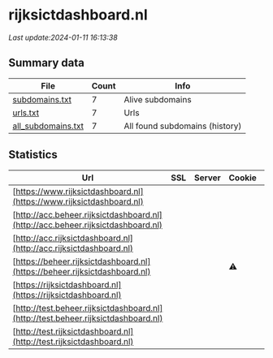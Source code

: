# rijksictdashboard.nl
*Last update:2024-01-11 16:13:38*
## Summary data
| File       | Count | Info |
|------------|-------|------|
|[subdomains.txt](/data/rijksictdashboard/subdomains.txt)|7|Alive subdomains|
|[urls.txt](/data/rijksictdashboard/urls.txt)|7|Urls|
|[all_subdomains.txt](/data/rijksictdashboard/all_subdomains.txt)|7|All found subdomains (history)|
## Statistics
| Url | SSL | Server | Cookie | HSTS | CSP | XFO | XXP | RP | Tech |
|------------|-------|------|------|------|------|------|------|------|------|
|[https://www.rijksictdashboard.nl](https://www.rijksictdashboard.nl)| | | |:white_check_mark: |:white_check_mark: | |:white_check_mark: |HSTS|
|[http://acc.beheer.rijksictdashboard.nl](http://acc.beheer.rijksictdashboard.nl)| | | | | | | |:white_check_mark: ||
|[http://acc.rijksictdashboard.nl](http://acc.rijksictdashboard.nl)| | | | | | | |:white_check_mark: ||
|[https://beheer.rijksictdashboard.nl](https://beheer.rijksictdashboard.nl)| | |:warning: |:white_check_mark: | |:white_check_mark: | |:white_check_mark: |HSTS|
|[https://rijksictdashboard.nl](https://rijksictdashboard.nl)| | | |:white_check_mark: |:white_check_mark: | |:white_check_mark: |HSTS|
|[http://test.beheer.rijksictdashboard.nl](http://test.beheer.rijksictdashboard.nl)| | | | | | | |:white_check_mark: ||
|[http://test.rijksictdashboard.nl](http://test.rijksictdashboard.nl)| | | | | | | |:white_check_mark: ||